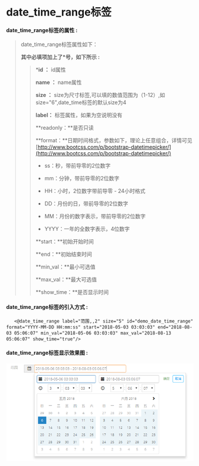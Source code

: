 # date\_time\_range**标签**

#### date\_time\_range**标签的属性 :**

> date\_time\_range标签属性如下：
>
> **其中必填项加上了\*号，如下所示 :**
>
> > \***id ：** id属性
> >
> > **name ：** name属性
> >
> > **size ：** size为尺寸标签,可以填的数值范围为（1-12）,如size="6",date\_time标签的默认size为4
> >
> > **label：** 标签属性，如果为空说明没有
> >
> > **readonly：**是否只读
> >
> > **format：**日期时间格式，参数如下，理论上任意组合，详情可见[http://www.bootcss.com/p/bootstrap-datetimepicker/](http://www.bootcss.com/p/bootstrap-datetimepicker/)
> >
> > * ss：秒，带前导零的2位数字
> >
> > * mm：分钟，带前导零的2位数字
> >
> > * HH：小时，2位数字带前导零 - 24小时格式
> >
> > * DD：月份的日，带前导零的2位数字
> >
> > * MM：月份的数字表示，带前导零的2位数字
> >
> > * YYYY：一年的全数字表示，4位数字
> >
> > **start：**初始开始时间
> >
> > **end：**初始结束时间
> >
> > **min\_val：**最小可选值
> >
> > **max\_val：**最大可选值
> >
> > **show\_time：**是否显示时间

#### date\_time\_range标签的引入方式 :

```
   <@date_time_range label="范围,,2" size="5" id="demo_date_time_range" format="YYYY-MM-DD HH:mm:ss" start="2018-05-03 03:03:03" end="2018-08-03 05:06:07" min_val="2018-05-06 03:03:03" max_val="2018-08-13 05:06:07" show_time="true"/>
```

#### date\_time\_range标签显示效果图 :

![](/assets/date_time_range.png)

